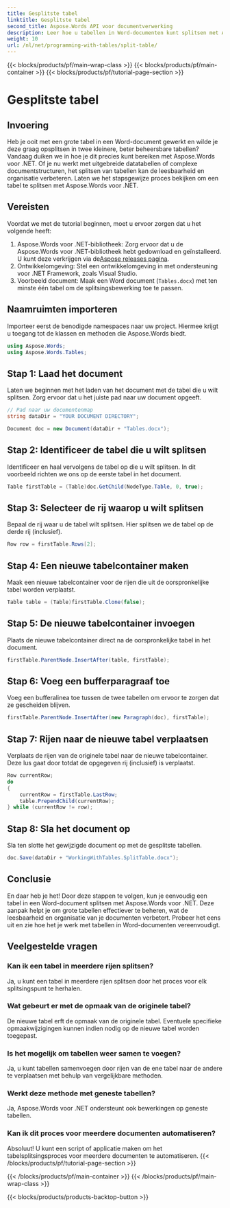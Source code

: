 ```yaml
---
title: Gesplitste tabel
linktitle: Gesplitste tabel
second_title: Aspose.Words API voor documentverwerking
description: Leer hoe u tabellen in Word-documenten kunt splitsen met Aspose.Words voor .NET. Onze stapsgewijze handleiding maakt tabelbeheer eenvoudig en efficiënt.
weight: 10
url: /nl/net/programming-with-tables/split-table/
---
```


{{< blocks/products/pf/main-wrap-class >}}
{{< blocks/products/pf/main-container >}}
{{< blocks/products/pf/tutorial-page-section >}}

# Gesplitste tabel

## Invoering

Heb je ooit met een grote tabel in een Word-document gewerkt en wilde je deze graag opsplitsen in twee kleinere, beter beheersbare tabellen? Vandaag duiken we in hoe je dit precies kunt bereiken met Aspose.Words voor .NET. Of je nu werkt met uitgebreide datatabellen of complexe documentstructuren, het splitsen van tabellen kan de leesbaarheid en organisatie verbeteren. Laten we het stapsgewijze proces bekijken om een tabel te splitsen met Aspose.Words voor .NET.

## Vereisten

Voordat we met de tutorial beginnen, moet u ervoor zorgen dat u het volgende heeft:

1.  Aspose.Words voor .NET-bibliotheek: Zorg ervoor dat u de Aspose.Words voor .NET-bibliotheek hebt gedownload en geïnstalleerd. U kunt deze verkrijgen via de[Aspose releases pagina](https://releases.aspose.com/words/net/).
2. Ontwikkelomgeving: Stel een ontwikkelomgeving in met ondersteuning voor .NET Framework, zoals Visual Studio.
3. Voorbeeld document: Maak een Word document (`Tables.docx`) met ten minste één tabel om de splitsingsbewerking toe te passen.

## Naamruimten importeren

Importeer eerst de benodigde namespaces naar uw project. Hiermee krijgt u toegang tot de klassen en methoden die Aspose.Words biedt.

```csharp
using Aspose.Words;
using Aspose.Words.Tables;
```

## Stap 1: Laad het document

Laten we beginnen met het laden van het document met de tabel die u wilt splitsen. Zorg ervoor dat u het juiste pad naar uw document opgeeft.

```csharp
// Pad naar uw documentenmap
string dataDir = "YOUR DOCUMENT DIRECTORY";

Document doc = new Document(dataDir + "Tables.docx");
```

## Stap 2: Identificeer de tabel die u wilt splitsen

Identificeer en haal vervolgens de tabel op die u wilt splitsen. In dit voorbeeld richten we ons op de eerste tabel in het document.

```csharp
Table firstTable = (Table)doc.GetChild(NodeType.Table, 0, true);
```

## Stap 3: Selecteer de rij waarop u wilt splitsen

Bepaal de rij waar u de tabel wilt splitsen. Hier splitsen we de tabel op de derde rij (inclusief).

```csharp
Row row = firstTable.Rows[2];
```

## Stap 4: Een nieuwe tabelcontainer maken

Maak een nieuwe tabelcontainer voor de rijen die uit de oorspronkelijke tabel worden verplaatst.

```csharp
Table table = (Table)firstTable.Clone(false);
```

## Stap 5: De nieuwe tabelcontainer invoegen

Plaats de nieuwe tabelcontainer direct na de oorspronkelijke tabel in het document.

```csharp
firstTable.ParentNode.InsertAfter(table, firstTable);
```

## Stap 6: Voeg een bufferparagraaf toe

Voeg een bufferalinea toe tussen de twee tabellen om ervoor te zorgen dat ze gescheiden blijven.

```csharp
firstTable.ParentNode.InsertAfter(new Paragraph(doc), firstTable);
```

## Stap 7: Rijen naar de nieuwe tabel verplaatsen

Verplaats de rijen van de originele tabel naar de nieuwe tabelcontainer. Deze lus gaat door totdat de opgegeven rij (inclusief) is verplaatst.

```csharp
Row currentRow;
do
{
    currentRow = firstTable.LastRow;
    table.PrependChild(currentRow);
} while (currentRow != row);
```

## Stap 8: Sla het document op

Sla ten slotte het gewijzigde document op met de gesplitste tabellen.

```csharp
doc.Save(dataDir + "WorkingWithTables.SplitTable.docx");
```

## Conclusie

En daar heb je het! Door deze stappen te volgen, kun je eenvoudig een tabel in een Word-document splitsen met Aspose.Words voor .NET. Deze aanpak helpt je om grote tabellen effectiever te beheren, wat de leesbaarheid en organisatie van je documenten verbetert. Probeer het eens uit en zie hoe het je werk met tabellen in Word-documenten vereenvoudigt.

## Veelgestelde vragen

### Kan ik een tabel in meerdere rijen splitsen?
Ja, u kunt een tabel in meerdere rijen splitsen door het proces voor elk splitsingspunt te herhalen.

### Wat gebeurt er met de opmaak van de originele tabel?
De nieuwe tabel erft de opmaak van de originele tabel. Eventuele specifieke opmaakwijzigingen kunnen indien nodig op de nieuwe tabel worden toegepast.

### Is het mogelijk om tabellen weer samen te voegen?
Ja, u kunt tabellen samenvoegen door rijen van de ene tabel naar de andere te verplaatsen met behulp van vergelijkbare methoden.

### Werkt deze methode met geneste tabellen?
Ja, Aspose.Words voor .NET ondersteunt ook bewerkingen op geneste tabellen.

### Kan ik dit proces voor meerdere documenten automatiseren?
Absoluut! U kunt een script of applicatie maken om het tabelsplitsingsproces voor meerdere documenten te automatiseren.
{{< /blocks/products/pf/tutorial-page-section >}}

{{< /blocks/products/pf/main-container >}}
{{< /blocks/products/pf/main-wrap-class >}}

{{< blocks/products/products-backtop-button >}}

